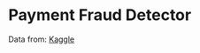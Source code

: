 # Payment Fraud Detector




 
Data from: [Kaggle](https://www.kaggle.com/datasets/younusmohamed/payment-fraud-empowering-financial-security/data?select=payment_fraud.csv)